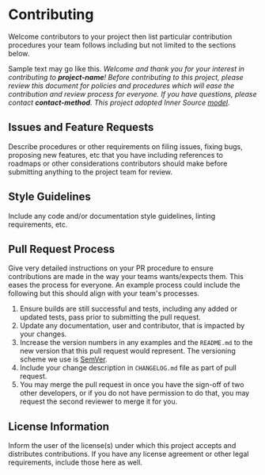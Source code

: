 ---
---

# Contributing

Welcome contributors to your project then list particular contribution procedures your team follows including but not limited to the sections below.

Sample text may go like this. _Welcome and thank you for your interest
in contributing to **project-name**! Before contributing to this
project, please review this document for policies and procedures which
will ease the contribution and review process for everyone. If you have
questions, please contact **contact-method**. This project adopted Inner
Source
[model](https://oe-documentation.azurewebsites.net/inner-source/index.html)._

## Issues and Feature Requests

Describe procedures or other requirements on filing issues, fixing bugs, proposing new features, etc that you have including references to roadmaps or other considerations contributors should make before submitting anything to the project team for review.

## Style Guidelines

Include any code and/or documentation style guidelines, linting requirements, etc.

## Pull Request Process

Give very detailed instructions on your PR procedure to ensure contributions are made in the way your teams wants/expects them. This eases the process for everyone. An example process could include the following but this should align with your team's processes.

1. Ensure builds are still successful and tests, including any added or updated tests, pass prior to submitting the pull request.
2. Update any documentation, user and contributor, that is impacted by your changes.
3. Increase the version numbers in any examples and the `README.md` to the new version that this pull request would represent. The versioning scheme we use is [SemVer](http://semver.org/).
4. Include your change description in `CHANGELOG.md` file as part of pull request.
5. You may merge the pull request in once you have the sign-off of two other developers, or if you do not have permission to do that, you may request the second reviewer to merge it for you.

## License Information

Inform the user of the license(s) under which this project accepts and distributes contributions. If you have any license agreement or other legal requirements, include those here as well.
